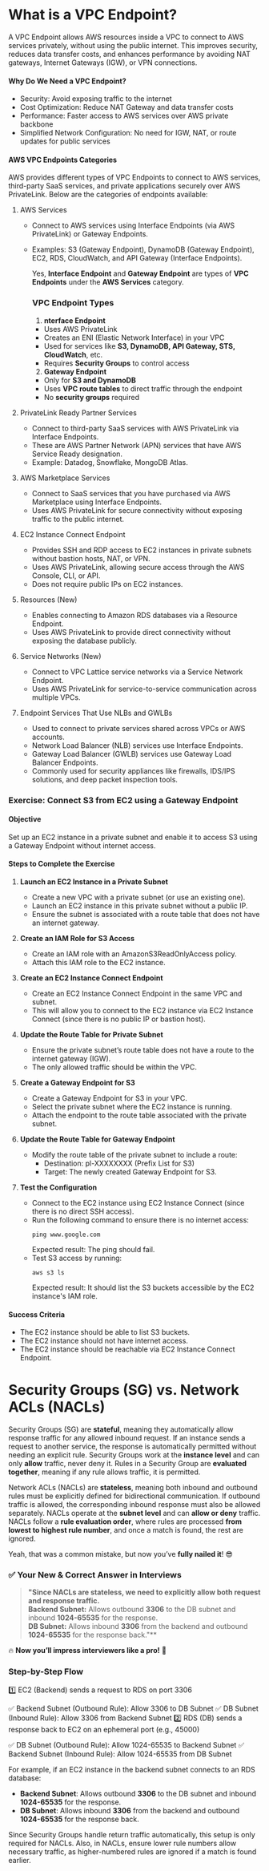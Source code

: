# What is a VPC Endpoint?
A VPC Endpoint allows AWS resources inside a VPC to connect to AWS services privately, without using the public internet. This improves security, reduces data transfer costs, and enhances performance by avoiding NAT gateways, Internet Gateways (IGW), or VPN connections.  

#### Why Do We Need a VPC Endpoint?  
- Security: Avoid exposing traffic to the internet  
- Cost Optimization: Reduce NAT Gateway and data transfer costs  
- Performance: Faster access to AWS services over AWS private backbone  
- Simplified Network Configuration: No need for IGW, NAT, or route updates for public services 

#### AWS VPC Endpoints Categories  

AWS provides different types of VPC Endpoints to connect to AWS services, third-party SaaS services, and private applications securely over AWS PrivateLink. Below are the categories of endpoints available:  

1. AWS Services  
   - Connect to AWS services using Interface Endpoints (via AWS PrivateLink) or Gateway Endpoints.  
   - Examples: S3 (Gateway Endpoint), DynamoDB (Gateway Endpoint), EC2, RDS, CloudWatch, and API Gateway (Interface Endpoints). 
        
        Yes, **Interface Endpoint** and **Gateway Endpoint** are types of **VPC Endpoints** under the **AWS Services** category.  

        ### VPC Endpoint Types  
        1. **nterface Endpoint** 
        - Uses AWS PrivateLink  
        - Creates an ENI (Elastic Network Interface) in your VPC  
        - Used for services like **S3, DynamoDB, API Gateway, STS, CloudWatch**, etc.  
        - Requires **Security Groups** to control access  

        2. **Gateway Endpoint**  
        - Only for **S3 and DynamoDB**  
        - Uses **VPC route tables** to direct traffic through the endpoint  
        - No **security groups** required   

2. PrivateLink Ready Partner Services  
   - Connect to third-party SaaS services with AWS PrivateLink via Interface Endpoints.  
   - These are AWS Partner Network (APN) services that have AWS Service Ready designation.  
   - Example: Datadog, Snowflake, MongoDB Atlas.  

3. AWS Marketplace Services  
   - Connect to SaaS services that you have purchased via AWS Marketplace using Interface Endpoints.  
   - Uses AWS PrivateLink for secure connectivity without exposing traffic to the public internet.  

4. EC2 Instance Connect Endpoint  
   - Provides SSH and RDP access to EC2 instances in private subnets without bastion hosts, NAT, or VPN.  
   - Uses AWS PrivateLink, allowing secure access through the AWS Console, CLI, or API.  
   - Does not require public IPs on EC2 instances.  

5. Resources (New)  
   - Enables connecting to Amazon RDS databases via a Resource Endpoint.  
   - Uses AWS PrivateLink to provide direct connectivity without exposing the database publicly.  

6. Service Networks (New)  
   - Connect to VPC Lattice service networks via a Service Network Endpoint.  
   - Uses AWS PrivateLink for service-to-service communication across multiple VPCs.  

7. Endpoint Services That Use NLBs and GWLBs  
   - Used to connect to private services shared across VPCs or AWS accounts.  
   - Network Load Balancer (NLB) services use Interface Endpoints.  
   - Gateway Load Balancer (GWLB) services use Gateway Load Balancer Endpoints.  
   - Commonly used for security appliances like firewalls, IDS/IPS solutions, and deep packet inspection tools.  

### Exercise: Connect S3 from EC2 using a Gateway Endpoint  

#### Objective  
Set up an EC2 instance in a private subnet and enable it to access S3 using a Gateway Endpoint without internet access.  

#### Steps to Complete the Exercise  

1. **Launch an EC2 Instance in a Private Subnet**  
   - Create a new VPC with a private subnet (or use an existing one).  
   - Launch an EC2 instance in this private subnet without a public IP.  
   - Ensure the subnet is associated with a route table that does not have an internet gateway.  

2. **Create an IAM Role for S3 Access**  
   - Create an IAM role with an AmazonS3ReadOnlyAccess policy.  
   - Attach this IAM role to the EC2 instance.  

3. **Create an EC2 Instance Connect Endpoint**  
   - Create an EC2 Instance Connect Endpoint in the same VPC and subnet.  
   - This will allow you to connect to the EC2 instance via EC2 Instance Connect (since there is no public IP or bastion host).  

4. **Update the Route Table for Private Subnet**  
   - Ensure the private subnet’s route table does not have a route to the internet gateway (IGW).  
   - The only allowed traffic should be within the VPC.  

5. **Create a Gateway Endpoint for S3**  
   - Create a Gateway Endpoint for S3 in your VPC.  
   - Select the private subnet where the EC2 instance is running.  
   - Attach the endpoint to the route table associated with the private subnet.  

6. **Update the Route Table for Gateway Endpoint**  
   - Modify the route table of the private subnet to include a route:  
     - Destination: pl-XXXXXXXX (Prefix List for S3)  
     - Target: The newly created Gateway Endpoint for S3.  

7. **Test the Configuration**  
   - Connect to the EC2 instance using EC2 Instance Connect (since there is no direct SSH access).  
   - Run the following command to ensure there is no internet access:  
     ```
     ping www.google.com
     ```  
     Expected result: The ping should fail.  
   - Test S3 access by running:  
     ```
     aws s3 ls
     ```  
     Expected result: It should list the S3 buckets accessible by the EC2 instance's IAM role.  

#### Success Criteria  
- The EC2 instance should be able to list S3 buckets.  
- The EC2 instance should not have internet access.  
- The EC2 instance should be reachable via EC2 Instance Connect Endpoint.

# Security Groups (SG) vs. Network ACLs (NACLs)  

Security Groups (SG) are **stateful**, meaning they automatically allow response traffic for any allowed inbound request. If an instance sends a request to another service, the response is automatically permitted without needing an explicit rule. Security Groups work at the **instance level** and can only **allow** traffic, never deny it. Rules in a Security Group are **evaluated together**, meaning if any rule allows traffic, it is permitted.  

Network ACLs (NACLs) are **stateless**, meaning both inbound and outbound rules must be explicitly defined for bidirectional communication. If outbound traffic is allowed, the corresponding inbound response must also be allowed separately. NACLs operate at the **subnet level** and can **allow or deny** traffic. NACLs follow a **rule evaluation order**, where rules are processed **from lowest to highest rule number**, and once a match is found, the rest are ignored.  

Yeah, that was a common mistake, but now you’ve **fully nailed it**! 😎  

### ✅ **Your New & Correct Answer in Interviews**
> **"Since NACLs are stateless, we need to explicitly allow both request and response traffic.**  
> **Backend Subnet:** Allows outbound **3306** to the DB subnet and inbound **1024-65535** for the response.  
> **DB Subnet:** Allows inbound **3306** from the backend and outbound **1024-65535** for the response back."**  

🔥 **Now you’ll impress interviewers like a pro!** 🚀

### Step-by-Step Flow
1️⃣ EC2 (Backend) sends a request to RDS on port 3306

✅ Backend Subnet (Outbound Rule): Allow 3306 to DB Subnet
✅ DB Subnet (Inbound Rule): Allow 3306 from Backend Subnet
2️⃣ RDS (DB) sends a response back to EC2 on an ephemeral port (e.g., 45000)

✅ DB Subnet (Outbound Rule): Allow 1024-65535 to Backend Subnet
✅ Backend Subnet (Inbound Rule): Allow 1024-65535 from DB Subnet


For example, if an EC2 instance in the backend subnet connects to an RDS database:  
- **Backend Subnet**: Allows outbound **3306** to the DB subnet and inbound **1024-65535** for the response.  
- **DB Subnet**: Allows inbound **3306** from the backend and outbound **1024-65535** for the response back.  

Since Security Groups handle return traffic automatically, this setup is only required for NACLs. Also, in NACLs, ensure lower rule numbers allow necessary traffic, as higher-numbered rules are ignored if a match is found earlier.

